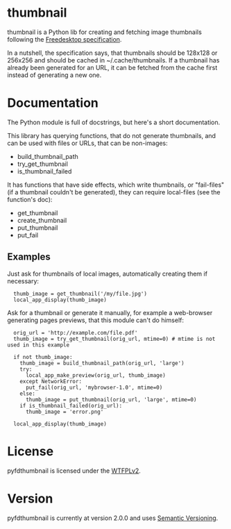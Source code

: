 # thumbnail

thumbnail is a Python lib for creating and fetching image thumbnails following the [Freedesktop specification](http://specifications.freedesktop.org/thumbnail-spec/thumbnail-spec-latest.html).

In a nutshell, the specification says, that thumbnails should be 128x128 or 256x256 and should be cached in ~/.cache/thumbnails. If a thumbnail has already been generated for an URL, it can be fetched from the cache first instead of generating a new one.

# Documentation

The Python module is full of docstrings, but here's a short documentation.

This library has querying functions, that do not generate thumbnails, and can be used with files or URLs, that can be non-images:

* build_thumbnail_path
* try_get_thumbnail
* is_thumbnail_failed

It has functions that have side effects, which write thumbnails, or "fail-files" (if a thumbnail couldn't be generated), they can require local-files (see the function's doc):

* get_thumbnail
* create_thumbnail
* put_thumbnail
* put_fail

## Examples

Just ask for thumbnails of local images, automatically creating them if necessary:
```
  thumb_image = get_thumbnail('/my/file.jpg')
  local_app_display(thumb_image)
```

Ask for a thumbnail or generate it manually, for example a web-browser generating pages previews, that this module can't do himself:

```
  orig_url = 'http://example.com/file.pdf'
  thumb_image = try_get_thumbnail(orig_url, mtime=0) # mtime is not used in this example

  if not thumb_image:
    thumb_image = build_thumbnail_path(orig_url, 'large')
    try:
      local_app_make_preview(orig_url, thumb_image)
    except NetworkError:
      put_fail(orig_url, 'mybrowser-1.0', mtime=0)
    else:
      thumb_image = put_thumbnail(orig_url, 'large', mtime=0)
    if is_thumbnail_failed(orig_url):
      thumb_image = 'error.png'

  local_app_display(thumb_image)
```


# License

pyfdthumbnail is licensed under the [WTFPLv2](http://wtfpl.net).

# Version

pyfdthumbnail is currently at version 2.0.0 and uses [Semantic Versioning](http://semver.org/).
